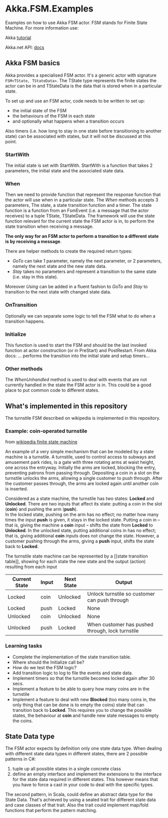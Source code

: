 # Akka.FSM.Examples
Examples on how to use Akka FSM actor. FSM stands for Finite State Machine.
For more information use:

Akka [tutorial](http://doc.akka.io/docs/akka/current/scala/fsm.html)

Akka.net API: [docs](http://api.getakka.net/docs/stable/html/27A99810.htm) 


## Akka FSM basics

Akka provides a specialised FSM actor. It's a generic actor with signature ```FSM<TState, TStateData>```. 
The TState type represents the finite states the actor can be in and TStateData is the data that is stored when in a particular state.
 
To set up and use an FSM actor, code needs to be written to set up:

* the initial state of the FSM 
* the behaviours of the FSM in each state 
* and optionally what happens when a transition occurs

Also timers (i.e. how long to stay in one state before transitioning to another state) can be associated with states, but it will not be discussed at this point.


### StartWith

The initial state is set with StartWith. StartWith is a function that takes 2 parameters, the initial state and the associated state data.

### When

Then we need to provide function that represent the response function that the actor will use when in a particular state.
The _When_ methods accepts 3 parameters, The state, a state transition function and a timer.
The state function is a function from an FsmEvent (i.e. a message that the actor receives) to a tuple TState, TStateData.
The framework will use the state function relevant for the current state the FSM actor is in, to perform the state transition when receiving a message.

**The only way for an FSM actor to perform a transition to a different state is by receiving a message**.

There are helper methods to create the required return types: 
* _GoTo_ can take 1 parameter, namely the next parameter, or 2 parameters, namely the next state and the new state data.
* _Stay_ takes no parameters and represent a transition to the same state (i.e. stay in this state).

Moreover _Using_ can be added in a fluent fashion to _GoTo_ and _Stay_ to transition to the next state with changed state data.


### OnTransition

Optionally we can separate some logic to tell the FSM what to do when a transition happens.

### Initialize

This function is used to start the FSM and should be the last invoked function at actor construction (or in PreStart) and PostRestart. 
From Akka docs: ... performs the transition into the initial state and setup timers...


### Other methods

The _WhenUnhandled_ method is used to deal with events that are not currently handled in the state the FSM actor is in. This could be a good place to put common code to different states.



## What's implemented in this repository

The turnstile FSM described on wikipedia is implemented in this repository.

### Example: coin-operated turnstile


from [wikipedia finite state machine](https://en.wikipedia.org/wiki/Finite-state_machine)

An example of a very simple mechanism that can be modeled by a state machine is a turnstile.
A turnstile, used to control access to subways and amusement park rides, is a gate with three rotating arms at waist height, one across the entryway.  Initially the arms are locked, blocking the entry, preventing patrons from passing through.  Depositing a coin  in a slot on the turnstile unlocks the arms, allowing a single customer to push through.  After the customer passes through, the arms are locked again until another coin is inserted.

Considered as a state machine, the turnstile has two states: **Locked** and **Unlocked**.
There are two inputs that affect its state: putting a coin in the slot (**coin**) and pushing the arm (**push**).  
In the locked state, pushing on the arm has no effect; no matter how many times the input **push** is given, it stays in the locked state.  Putting a coin in – that is, giving the machine a **coin** input – shifts the state from **Locked** to **Unlocked**.  In the unlocked state, putting additional coins in has no effect; that is, giving additional **coin** inputs does not change the state.  However, a customer pushing through the arms, giving a **push** input, shifts the state back to **Locked**.

The turnstile state machine can be represented by a [[state transition table]], showing for each state the new state and the output (action) resulting from each input

| Current State| Input| Next State| Output|
|-----|-----|-----|-----|
|Locked | coin | Unlocked | Unlock turnstile so customer can push through|
|Locked | push | Locked | None|
|Unlocked | coin | Unlocked | None|
|Unlocked | push | Locked | When customer has pushed through, lock turnstile|

### Learning tasks

* Complete the implementation of the state transition table.
* Where should the Initialize call be?
* How do we test the FSM logic? 
* Add transition logic to log to file the events and state data.
* Implement timers so that the turnstile becomes locked again after 30 secs.
* Implement a feature to be able to query how many coins are in the turnstile
* Implement a feature to deal with new **Blocked** (too many coins in, the only thing that can be done is to empty the coins) state that can transition back to **Locked**. This requires you to change the possible states, the behaviour at **coin** and handle new state messages to empty the coins.
 

## State Data type

The FSM actor expects by definition only one state data type.
When dealing with different state data types in different states, there are 2 possible patterns in C#:

1. tuple up all possible states in a single concrete class
2. define an empty interface and implement the extensions to the interface for the state data required in different states. This however means that you have to force a cast in your code to deal with the specific types.

The second pattern, in Scala, could define an abstract data type for the State Data. That's achieved by using a sealed trait for different state data and case classes of that trait. Also the trait could implement map/fold functions that perform the pattern matching.
